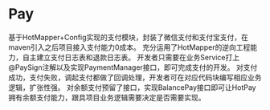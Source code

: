 # Pay
基于HotMapper+Config实现的支付模块，封装了微信支付和支付宝支付，在maven引入之后项目接入支付能力0成本。
充分运用了HotMapper的逆向工程能力，自主建立支付日志表和退款日志表。
开发者只需要在业务Service打上@PaySign注解以及实现PaymentManager接口，即可完成支付的开发。
对支付成功，支付失败，调起支付都做了回调处理，开发者可在对应代码块编写相应业务逻辑，扩张性强。
对余额支付预留了接口，实现BalancePay接口即可让HotPay拥有余额支付能力，跟具项目业务逻辑需要决定是否需要实现。
